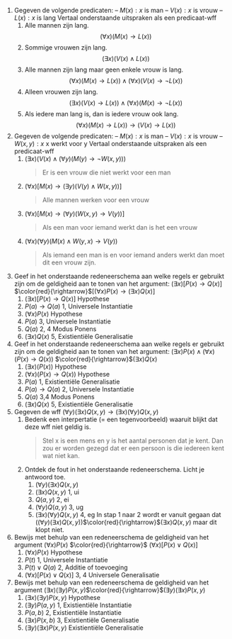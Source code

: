 1. Gegeven de volgende predicaten: 
	– $M(x):x$ is man
	–  $V(x):x$ is vrouw
	–  $L(x):x$ is lang
	Vertaal onderstaande uitspraken als een predicaat-wff
	1. Alle mannen zijn lang.
	   $$(\forall{x})(M(x) \rightarrow L(x))$$
	2. Sommige vrouwen zijn lang.
	   $$(\exists{x})(V(x) \land L(x))$$
	3. Alle mannen zijn lang maar geen enkele vrouw is lang.
	   $$(\forall{x})(M(x) \rightarrow L(x)) \land (\forall{x})(V(x) \rightarrow \neg L(x))$$
	4. Alleen vrouwen zijn lang.
	   $$(\exists{x})(V(x) \rightarrow L(x))\land (\forall{x} )(M(x) \rightarrow \neg{L(x)})$$
	5. Als iedere man lang is, dan is iedere vrouw ook lang.
	   $$(\forall{x})(M(x)\rightarrow L(x))\rightarrow (V(x) \rightarrow L(x))$$
2. Gegeven de volgende predicaten:
	– $M(x):x$ is man
	–  $V(x):x$ is vrouw
	–  $W(x, y):x$ x werkt voor y
	Vertaal onderstaande uitspraken als een predicaat-wff
	1. $(\exists{x})(V(x)\land (\forall{y})(M(y)\rightarrow \neg W(x,y)))$
	   >Er is een vrouw die niet werkt voor een man
	2. $(\forall{x})[M(x)\rightarrow (\exists{y})(V(y)\land W(x,y))]$
	   >Alle mannen werken voor een vrouw
	3. $(\forall{x})[M(x)\rightarrow (\forall{y})(W(x,y)\rightarrow V(y))]$
	   >Als een man voor iemand werkt dan is het een vrouw
	4. $(\forall{x})(\forall{y})(M(x)\land W(y,x)\rightarrow V(y))$
	   >Als iemand een man is en voor iemand anders werkt dan moet dit een vrouw zijn.
3. Geef in het onderstaande redeneerschema aan welke regels er gebruikt zijn om de geldigheid aan te tonen van het argument:
   $(\exists{x})[P(x)\rightarrow Q(x)]$ $\color{red}{\rightarrow}$$[(\forall{x})P(x)\rightarrow (\exists{x} )Q(x)]$ 
	1. $(\exists{x} )[P(x) \rightarrow Q(x)]$ Hypothese
	2. $P(a) \rightarrow Q(a)$ 1, Universele Instantiatie
	3. $(\forall{x})P(x)$ Hypothese
	4. $P(a)$ 3, Universele Instantiatie 
	5. $Q(a)$ 2, 4 Modus Ponens
	6. $(\exists{x})Q(x)$ 5, Existientiële Generalisatie 
4. Geef in het onderstaande redeneerschema aan welke regels er gebruikt zijn om de geldigheid aan te tonen van het argument:
   $(\exists{x})P(x)\land (\forall{x})(P(x)\rightarrow Q(x))$ $\color{red}{\rightarrow}$$(\exists{x})Q(x)$
	1. $(\exists{x} )(P(x))$ Hypothese
	2. $(\forall{x})(P(x)\rightarrow Q(x))$ Hypothese
	3. $P(a)$ 1, Existientiële Generalisatie 
	4. $P(a)\rightarrow Q(a)$ 2, Universele Instantiatie 
	5. $Q(a)$ 3,4 Modus Ponens
	6. $(\exists{x})Q(x)$ 5, Existientiële Generalisatie
5. Gegeven de wff $(\forall y)(\exists x)Q(x,y) \rightarrow (\exists x)(\forall y)Q(x,y)$
	1. Bedenk een interpertatie (= een tegenvoorbeeld) waaruit blijkt dat deze wff niet geldig is.
	   >Stel x is een mens en y is het aantal personen dat je kent. Dan zou er worden gezegd dat er een persoon is die iedereen kent wat niet kan.
	2. Ontdek de fout in het onderstaande redeneerschema. Licht je antwoord toe.
		1.  $(\forall y)(\exists x)Q(x, y)$
		2.  $(\exists x)Q(x, y)$ 1, ui
		3.  $Q(a, y)$ 2, ei
		4.  $(\forall y)Q(a, y)$ 3, ug
		5.  $(\exists x)(\forall y)Q(x, y)$ 4, eg
	   In stap 1 naar 2 wordt er vanuit gegaan dat $((\forall y)(\exists x)Q(x, y))$$\color{red}{\rightarrow}$$(\exists x)Q(x, y)$ maar dit klopt niet.
6. Bewijs met behulp van een redeneerschema de geldigheid van het argument  $(\forall x)P(x)$ $\color{red}{\rightarrow}$ $(\forall x)[P(x) \lor Q(x)]$
	1. $(\forall x)P(x)$ Hypothese 
	2. $P(t)$ 1, Universele Instantiatie 
	3. $P(t) \lor Q(a)$ 2, Additie of toevoeging
	4. $(\forall x)[P(x) \lor Q(x)]$ 3, 4 Universele Generalisatie
7. Bewijs met behulp van een redeneerschema de geldigheid van het argument  $(\exists x)(\exists y)P(x,y)$$\color{red}{\rightarrow}$$(\exists y)(\exists x)P(x,y)$
	1. $(\exists x)(\exists y)P(x,y)$ Hypothese
	2. $(\exists{y})P(a,y)$ 1, Existientiële Instantiatie 
	3. $P(a,b)$ 2, Existientiële Instantiatie 
	4. $(\exists x)P(x,b)$ 3, Existientiële Generalisatie 
	5. $(\exists y)(\exists x)P(x,y)$ Existientiële Generalisatie 
	   
